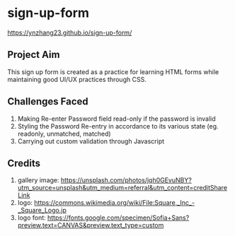 # sign-up-form

https://ynzhang23.github.io/sign-up-form/

## Project Aim
This sign up form is created as a practice for learning HTML forms while maintaining good UI/UX practices through CSS.

## Challenges Faced
1. Making Re-enter Password field read-only if the password is invalid
2. Styling the Password Re-entry in accordance to its various state (eg. readonly, unmatched, matched)
3. Carrying out custom validation through Javascript

## Credits
1. gallery image: https://unsplash.com/photos/jqh0GEvuNBY?utm_source=unsplash&utm_medium=referral&utm_content=creditShareLink
2. logo: https://commons.wikimedia.org/wiki/File:Square,_Inc_-_Square_Logo.jp
3. logo font: https://fonts.google.com/specimen/Sofia+Sans?preview.text=CANVAS&preview.text_type=custom
